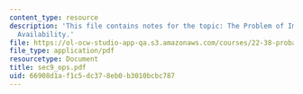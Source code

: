 ```yaml
---
content_type: resource
description: 'This file contains notes for the topic: The Problem of Improving Operational
  Availability.'
file: https://ol-ocw-studio-app-qa.s3.amazonaws.com/courses/22-38-probability-and-its-applications-to-reliability-quality-control-and-risk-assessment-fall-2005/66908d1af1c5dc378eb0b3010bcbc787_sec9_ops.pdf
file_type: application/pdf
resourcetype: Document
title: sec9_ops.pdf
uid: 66908d1a-f1c5-dc37-8eb0-b3010bcbc787
---
```

